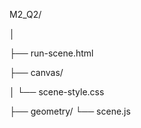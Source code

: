 M2_Q2/
 
  │

 ├── run-scene.html

├── canvas/
 
  │   └── scene-style.css

├── geometry/
    └── scene.js
